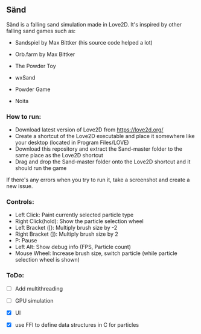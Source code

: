 ## Sänd

Sänd is a falling sand simulation made in Love2D. It's inspired by other falling sand games such as:
  * Sandspiel by Max Bittker (his source code helped a lot)
  
  * Orb.farm by Max Bittker 
  
  * The Powder Toy
  
  * wxSand
  
  * Powder Game
  
  * Noita
  
### How to run:  

  - Download latest version of Love2D from https://love2d.org/
  - Create a shortcut of the Love2D executable and place it somewhere like your desktop (located in Program Files/LOVE)
  - Download this repository and extract the Sand-master folder to the same place as the Love2D shortcut
  - Drag and drop the Sand-master folder onto the Love2D shortcut and it should run the game
  
  If there's any errors when you try to run it, take a screenshot and create a new issue.

### Controls:
  - Left Click: Paint currently selected particle type
  - Right Click(hold): Show the particle selection wheel
  - Left Bracket (\[): Multiply brush size by -2
  - Right Bracket (\]): Multiply brush size by 2
  - P: Pause
  - Left Alt: Show debug info (FPS, Particle count)
  - Mouse Wheel: Increase brush size, switch particle (while particle selection wheel is shown)
### ToDo:
- [ ] Add multithreading
- [ ] GPU simulation 
- [x] UI
- [x] use FFI to define data structures in C for particles  

